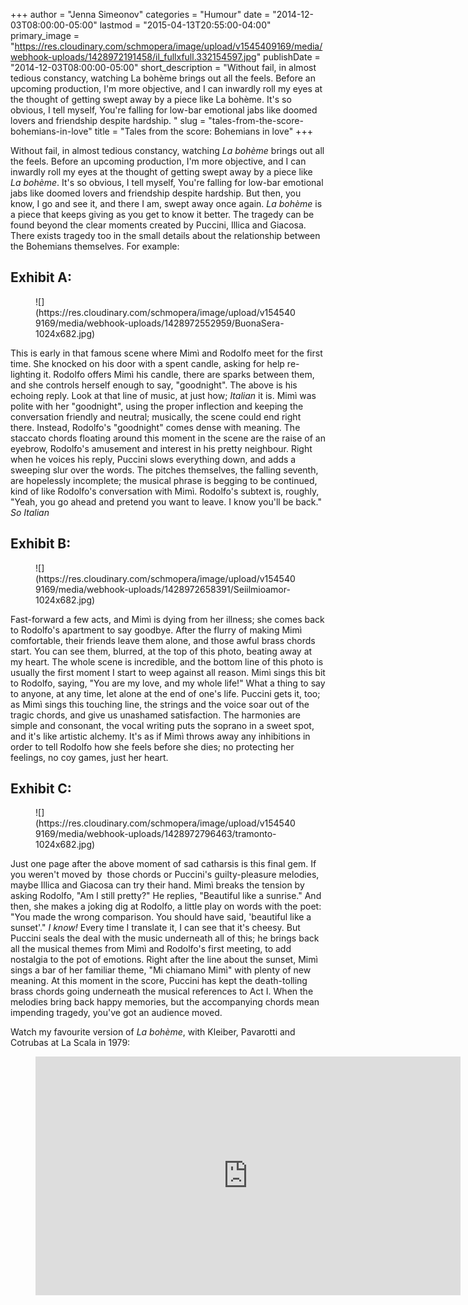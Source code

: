 +++
author = "Jenna Simeonov"
categories = "Humour"
date = "2014-12-03T08:00:00-05:00"
lastmod = "2015-04-13T20:55:00-04:00"
primary_image = "https://res.cloudinary.com/schmopera/image/upload/v1545409169/media/webhook-uploads/1428972191458/il_fullxfull.332154597.jpg"
publishDate = "2014-12-03T08:00:00-05:00"
short_description = "Without fail, in almost tedious constancy, watching La bohème brings out all the feels. Before an upcoming production, I&#039;m more objective, and I can inwardly roll my eyes at the thought of getting swept away by a piece like La bohème. It&#039;s so obvious, I tell myself, You&#039;re falling for low-bar emotional jabs like doomed lovers and friendship despite hardship. "
slug = "tales-from-the-score-bohemians-in-love"
title = "Tales from the score: Bohemians in love"
+++

Without fail, in almost tedious constancy, watching *La bohème* brings out all the feels. Before an upcoming production, I'm more objective, and I can inwardly roll my eyes at the thought of getting swept away by a piece like *La bohème*. It's so obvious, I tell myself, You're falling for low-bar emotional jabs like doomed lovers and friendship despite hardship. But then, you know, I go and see it, and there I am, swept away once again. *La bohème* is a piece that keeps giving as you get to know it better. The tragedy can be found beyond the clear moments created by Puccini, Illica and Giacosa. There exists tragedy too&nbsp;in the small details about the relationship between the Bohemians themselves. For example:

## Exhibit A:

<figure data-type="image">
![](https://res.cloudinary.com/schmopera/image/upload/v1545409169/media/webhook-uploads/1428972552959/BuonaSera-1024x682.jpg)
</figure>

This is early in that famous scene where Mimì and Rodolfo meet for the first time. She knocked on his door with a spent candle, asking for help re-lighting it. Rodolfo offers Mimì his candle, there are sparks between them, and she controls herself enough to say, "goodnight". The above is his echoing reply. Look at that line of music, at just how; *Italian* it is. Mimì was polite with her "goodnight", using the proper inflection and keeping the conversation friendly and neutral; musically, the scene could end right there. Instead, Rodolfo's "goodnight" comes dense with meaning. The staccato chords floating around this moment in the scene are the raise of an eyebrow, Rodolfo's amusement and interest in his pretty neighbour. Right when he voices his reply, Puccini slows everything down, and adds a sweeping slur over the words. The pitches themselves, the falling seventh, are hopelessly incomplete; the musical phrase is begging to be continued, kind of like Rodolfo's conversation with Mimì. Rodolfo's subtext is, roughly, "Yeah, you go ahead and pretend you want to leave. I know you'll be back." *So Italian* 

## Exhibit B:

<figure data-type="image">
![](https://res.cloudinary.com/schmopera/image/upload/v1545409169/media/webhook-uploads/1428972658391/Seiilmioamor-1024x682.jpg)
</figure>

Fast-forward a few acts, and Mimì is dying from her illness; she comes back to Rodolfo's apartment to say goodbye. After the flurry of making Mimì comfortable, their friends leave them alone,  and those awful brass chords start. You can see them, blurred, at the top of this photo, beating away at my heart. The whole scene is incredible, and the bottom line of this photo is usually the first moment I start to weep against all reason. Mimì sings this bit to Rodolfo, saying, "You are my love, and my whole life!" What a thing to say to anyone, at any time, let alone at the end of one's life. Puccini gets it, too; as Mimì sings this touching line, the strings and the voice soar out of the tragic chords, and give us unashamed satisfaction. The harmonies are simple and consonant, the vocal writing puts the soprano in a sweet spot, and it's like artistic alchemy. It's as if Mimì throws away any inhibitions in order to tell Rodolfo how she feels before she dies; no protecting her feelings, no coy games, just her heart.

## Exhibit C:

<figure data-type="image">
![](https://res.cloudinary.com/schmopera/image/upload/v1545409169/media/webhook-uploads/1428972796463/tramonto-1024x682.jpg)
</figure>

Just one page after the above moment of sad catharsis is this final gem. If you weren't moved by&nbsp; those chords or Puccini's guilty-pleasure melodies, maybe Illica and Giacosa can try their hand. Mimì breaks the tension by asking Rodolfo, "Am I still pretty?" He replies, "Beautiful like a sunrise." And then, she makes a joking dig at Rodolfo, a little play on words with the poet: "You made the wrong comparison. You should have said, 'beautiful like a sunset'." *I know!* Every time I translate it, I can see that it's cheesy. But Puccini seals the deal with the music underneath all of this; he brings back all the musical themes from Mimì and Rodolfo's first meeting, to add nostalgia to the pot of emotions. Right after the line about the sunset, Mimì sings a bar of her familiar theme, "Mi chiamano Mimì" with plenty of new meaning. At this moment in the score, Puccini has kept the death-tolling brass chords going underneath the musical references to Act I. When the melodies bring back happy memories, but the accompanying chords mean impending tragedy, you've got an audience moved.

Watch my favourite version of *La bohème*, with Kleiber, Pavarotti and Cotrubas at La Scala in 1979:

<figure data-type="video">
<iframe width="680" height="382" src="https://www.youtube.com/embed/kHAS7r8Pd0k" frameborder="0" allowfullscreen></iframe>
</figure>
